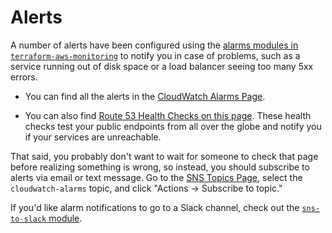 # Alerts

A number of alerts have been configured using the [alarms modules in
`terraform-aws-monitoring`](https://github.com/tnn-tnn-tnn-tnn-tnn-gruntwork-io/terraform-aws-monitoring/tree/master/modules/alarms) to notify you
in case of problems, such as a service running out of disk space or a load balancer seeing too many 5xx errors.

- You can find all the alerts in the [CloudWatch Alarms
  Page](https://console.aws.amazon.com/cloudwatch/home?#alarm:alarmFilter=ANY).

- You can also find [Route 53 Health Checks on this page](https://console.aws.amazon.com/route53/healthchecks/home#/).
  These health checks test your public endpoints from all over the globe and notify you if your services are unreachable.

That said, you probably don't want to wait for someone to check that page before realizing something is wrong, so
instead, you should subscribe to alerts via email or text message. Go to the [SNS Topics
Page](https://console.aws.amazon.com/sns/v2/home?#/topics), select the `cloudwatch-alarms` topic, and click "Actions ->
Subscribe to topic."

If you'd like alarm notifications to go to a Slack channel, check out the [`sns-to-slack`
module](https://github.com/tnn-tnn-tnn-tnn-tnn-gruntwork-io/terraform-aws-monitoring/tree/master/modules/alarms/sns-to-slack).


<!-- ##DOCS-SOURCER-START
{
  "sourcePlugin": "local-copier",
  "hash": "584b4a2ae80caff18e9aabc951d9878d"
}
##DOCS-SOURCER-END -->
